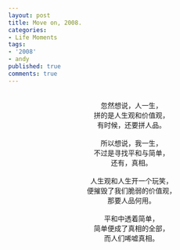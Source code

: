 ```yaml
---
layout: post
title: Move on, 2008.
categories:
- Life Moments
tags:
- '2008'
- andy
published: true
comments: true
---
```

<p><p align="center"> <br />忽然想说，人一生，<br />拼的是人生观和价值观，<br />有时候，还要拼人品。<br /><br />所以想说，我一生，<br />不过是寻找平和与简单，<br />还有，真相。<br /><br />人生观和人生开一个玩笑，<br />便摧毁了我们脆弱的价值观，<br />那要人品何用。<br /><br />平和中透着简单，<br />简单便成了真相的全部，<br />而人们唏嘘真相。<br /> </p></p>
